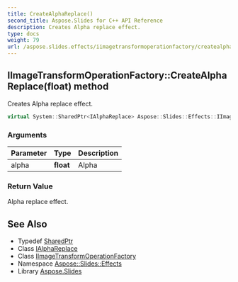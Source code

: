```yaml
---
title: CreateAlphaReplace()
second_title: Aspose.Slides for C++ API Reference
description: Creates Alpha replace effect.
type: docs
weight: 79
url: /aspose.slides.effects/iimagetransformoperationfactory/createalphareplace/
---
```

## IImageTransformOperationFactory::CreateAlphaReplace(float) method


Creates Alpha replace effect.

```cpp
virtual System::SharedPtr<IAlphaReplace> Aspose::Slides::Effects::IImageTransformOperationFactory::CreateAlphaReplace(float alpha)=0
```


### Arguments

| Parameter | Type | Description |
| --- | --- | --- |
| alpha | **float** | Alpha |

### Return Value

Alpha replace effect.

## See Also

* Typedef [SharedPtr](../../../system/sharedptr/)
* Class [IAlphaReplace](../../ialphareplace/)
* Class [IImageTransformOperationFactory](../)
* Namespace [Aspose::Slides::Effects](../../)
* Library [Aspose.Slides](../../../)